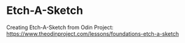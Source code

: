 # Etch-A-Sketch

Creating Etch-A-Sketch from Odin Project: https://www.theodinproject.com/lessons/foundations-etch-a-sketch
